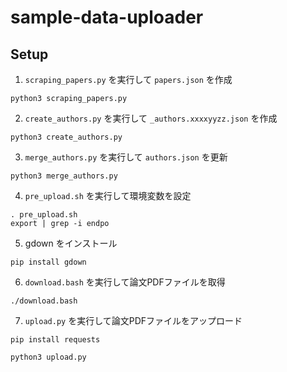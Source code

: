 # sample-data-uploader

## Setup

1. `scraping_papers.py` を実行して `papers.json` を作成

```
python3 scraping_papers.py
```

2. `create_authors.py` を実行して `_authors.xxxxyyzz.json` を作成

```
python3 create_authors.py
```

3. `merge_authors.py` を実行して `authors.json` を更新

```
python3 merge_authors.py
```

4. `pre_upload.sh` を実行して環境変数を設定

```
. pre_upload.sh
export | grep -i endpo
```

5. gdown をインストール

```
pip install gdown
```

6. `download.bash` を実行して論文PDFファイルを取得

```
./download.bash
```

7. `upload.py` を実行して論文PDFファイルをアップロード

```
pip install requests

python3 upload.py
```

